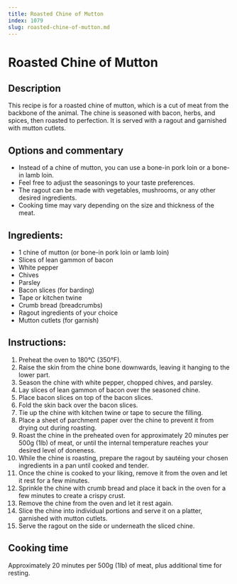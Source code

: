 ```yaml
---
title: Roasted Chine of Mutton
index: 1079
slug: roasted-chine-of-mutton.md
---
```


# Roasted Chine of Mutton

## Description
This recipe is for a roasted chine of mutton, which is a cut of meat from the backbone of the animal. The chine is seasoned with bacon, herbs, and spices, then roasted to perfection. It is served with a ragout and garnished with mutton cutlets.

## Options and commentary
- Instead of a chine of mutton, you can use a bone-in pork loin or a bone-in lamb loin.
- Feel free to adjust the seasonings to your taste preferences.
- The ragout can be made with vegetables, mushrooms, or any other desired ingredients.
- Cooking time may vary depending on the size and thickness of the meat.

## Ingredients:
- 1 chine of mutton (or bone-in pork loin or lamb loin)
- Slices of lean gammon of bacon
- White pepper
- Chives
- Parsley
- Bacon slices (for barding)
- Tape or kitchen twine
- Crumb bread (breadcrumbs)
- Ragout ingredients of your choice
- Mutton cutlets (for garnish)

## Instructions:
1. Preheat the oven to 180°C (350°F).
2. Raise the skin from the chine bone downwards, leaving it hanging to the lower part.
3. Season the chine with white pepper, chopped chives, and parsley.
4. Lay slices of lean gammon of bacon over the seasoned chine.
5. Place bacon slices on top of the bacon slices.
6. Fold the skin back over the bacon slices.
7. Tie up the chine with kitchen twine or tape to secure the filling.
8. Place a sheet of parchment paper over the chine to prevent it from drying out during roasting.
9. Roast the chine in the preheated oven for approximately 20 minutes per 500g (1lb) of meat, or until the internal temperature reaches your desired level of doneness.
10. While the chine is roasting, prepare the ragout by sautéing your chosen ingredients in a pan until cooked and tender.
11. Once the chine is cooked to your liking, remove it from the oven and let it rest for a few minutes.
12. Sprinkle the chine with crumb bread and place it back in the oven for a few minutes to create a crispy crust.
13. Remove the chine from the oven and let it rest again.
14. Slice the chine into individual portions and serve it on a platter, garnished with mutton cutlets.
15. Serve the ragout on the side or underneath the sliced chine.

## Cooking time
Approximately 20 minutes per 500g (1lb) of meat, plus additional time for resting.